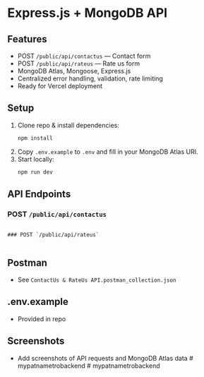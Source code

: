 # Express.js + MongoDB API

## Features

- POST `/public/api/contactus` — Contact form
- POST `/public/api/rateus` — Rate us form
- MongoDB Atlas, Mongoose, Express.js
- Centralized error handling, validation, rate limiting
- Ready for Vercel deployment

## Setup

1. Clone repo & install dependencies:
   ```sh
   npm install
   ```
2. Copy `.env.example` to `.env` and fill in your MongoDB Atlas URI.
3. Start locally:
   ```sh
   npm run dev
   ```


## API Endpoints

### POST `/public/api/contactus`
```

### POST `/public/api/rateus`


```

## Postman

- See `ContactUs & RateUs API.postman_collection.json`

## .env.example

- Provided in repo

## Screenshots

- Add screenshots of API requests and MongoDB Atlas data
#   m y p a t n a m e t r o b a c k e n d  
 #   m y p a t n a m e t r o b a c k e n d  
 